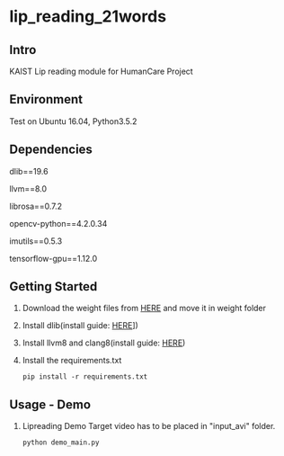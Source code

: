 # lip_reading_21words

## Intro

KAIST Lip reading module for HumanCare Project

## Environment
Test on Ubuntu 16.04, Python3.5.2

## Dependencies

dlib==19.6

llvm==8.0

librosa==0.7.2

opencv-python==4.2.0.34

imutils==0.5.3

tensorflow-gpu==1.12.0


## Getting Started


1. Download the weight files from [HERE](https://drive.google.com/drive/folders/1IceOnEoW1OQu7fANmqYhvnxb-_uaD2xx?usp=sharing) and move it in weight folder

2. Install dlib(install guide: [HERE](http://learnopencv.com/install-dlib-on-ubuntu)])


3. Install llvm8 and clang8(install guide: [HERE](https://stackoverflow.com/questions/58242715/cabbit-install-llvm-9-or-clang-0-on-ubuntu-16-04))

4. Install the requirements.txt
    ```
    pip install -r requirements.txt
    ```


## Usage - Demo

1. Lipreading Demo
    Target video has to be placed in "input_avi" folder.

    ```
    python demo_main.py
    ```
